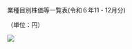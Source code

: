 業種目別株価等一覧表(令和６年11・12月分)

（単位：円）

![](https://www.nta.go.jp/tmp/780f5e49-bac9-4d0a-b4e1-58f39b45a5b0/images/aee77704e448c92f0e83fe68f263cc1bd8c48482c6de5ce47003dfe66a010013.jpg)